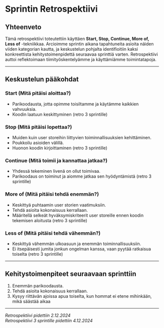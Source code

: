 # Sprintin Retrospektiivi

## Yhteenveto
Tämä retrospektiivi toteutettiin käyttäen **Start, Stop, Continue, More of, Less of** -tekniikkaa. Arcioimme sprintin aikana tapahtuneita asioita näiden viiden kategorian kautta, ja keskustelun pohjalta identifioitiin kaksi konkreettista kehitystoimenpidettä seuraavaa sprinttiä varten. Retrospektiivi auttoi reflektoimaan tiimityöskentelyämme ja käyttämiämme toimintatapoja.

---

## Keskustelun pääkohdat

### Start (Mitä pitäisi aloittaa?)
- Parikoodausta, jotta opimme toisiltamme ja käytämme kaikkien vahvuuksia.
- Koodin laatuun keskittyminen (retro 3 sprintille)

### Stop (Mitä pitäisi lopettaa?)
- Muiden kuin user storeihin liittyvien toiminnallisuuksien kehittäminen.
- Poukkoilu asioiden välillä.
- Huonon koodin kirjoittaminen (retro 3 sprintille)

### Continue (Mitä toimii ja kannattaa jatkaa?)
- Yhdessä tekeminen livenä on ollut toimivaa.
- Parikoodaus on toiminut ja aiomme jatkaa sen hyödyntämistä (retro 3 sprintille)

### More of (Mitä pitäisi tehdä enemmän?)
- Keskittyä puhtaamin user storien vaatimuksiin.
- Tehdä asioita kokonaisuus kerrallaan.
- Määritellä selkeät hyväksymiskriteerit user storeille ennen koodin tekemisen aloitusta (retro 3 sprintille)

### Less of (Mitä pitäisi tehdä vähemmän?)
- Keskittyä vähemmän ulkoasuun ja enemmän toiminnallisuuksiin.
- Ei itsepäisesti jumita jonkun ongelman kanssa, vaan pyytää ratkaisua toiselta (retro 3 sprintille)

---

## Kehitystoimenpiteet seuraavaan sprinttiin
1. Enemmän parikoodausta.
2. Tehdä asioita kokonaisuus kerrallaan.
3. Kysyy riittävän ajoissa apua toiselta, kun hommat ei etene mihinkään, mikä säästää aikaa

---

*Retrospektiivi pidettiin 2.12.2024*  
*Retrospektiivi 3 sprintille pidettiin 4.12.2024*

